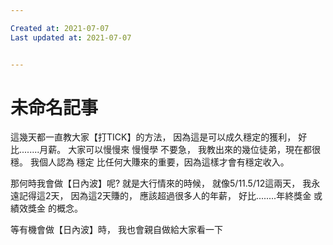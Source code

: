 ```yaml
---

Created at: 2021-07-07
Last updated at: 2021-07-07


---
```


# 未命名記事


這幾天都一直教大家【打TICK】的方法，
因為這是可以成久穩定的獲利，
好比........月薪。
大家可以慢慢來 慢慢學 不要急，
我教出來的幾位徒弟，現在都很穩。
我個人認為 穩定 比任何大賺來的重要，因為這樣才會有穩定收入。

那何時我會做【日內波】呢?
就是大行情來的時候，
就像5/11.5/12這兩天，
我永遠記得這2天，
因為這2天賺的，
應該超過很多人的年薪，
好比........年終獎金 或 績效獎金 的概念。

等有機會做【日內波】時，
我也會親自做給大家看一下

